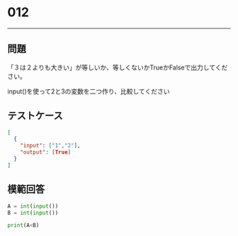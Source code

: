 # 012

---

## 問題

「３は２よりも大きい」が等しいか、等しくないかTrueかFalseで出力してください。

input()を使って2と3の変数を二つ作り、比較してください
## テストケース

```json
[
  {
    "input": ["1","2"],
    "output": [True]
  }
]
```

## 模範回答

```python
A = int(input())
B = int(input())

print(A<B)
```
